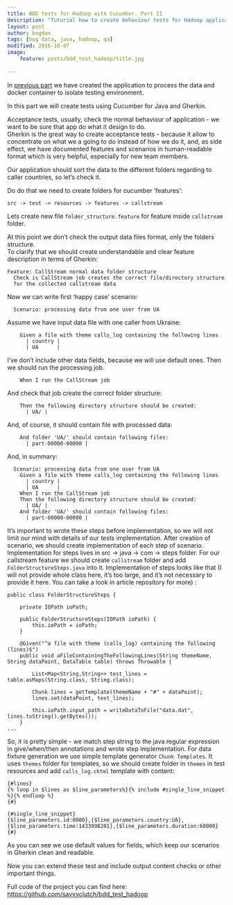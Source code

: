 ```yaml
---
title: BDD tests for Hadoop with Cucumber. Part II
description: "Tutorial how to create behaviour tests for Hadoop application with Cucumber. Part II: tests"
layout: post
author: bogdan
tags: [bog data, java, hadoop, qa]
modified: 2016-10-07
image:
    feature: posts/bdd_test_hadoop/title.jpg
    
---
```


In [previous part](http://www.savvyclutch.com/BDD-tests-for-Hadoop-with-Cucumber-part-I/) we have created the application to process the data and docker container to isolate testing environment.
   
In this part we will create tests using Cucumber for Java and Gherkin.

Acceptance tests, usually, check the normal behaviour of application - we want to be sure that app do what it design to do.  
Gherkin is the great way to create acceptance tests - because it allow to concentrate on what we a going to do instead of how we do it, 
and, as side effect, we have documented features and scenarios in human-readable format which is very helpful, especially for new team members.

<!-- more -->

Our application should sort the data to the different folders regarding to caller countries, so let’s check it. 

Do do that we need to create folders for cucumber ‘features’:

`src -> test -> resources -> features -> callstream`

Lets create new file `folder_structure.feature` for feature inside `callstream` folder.

At this point we don’t check the output data files format, only the folders structure.  
To clarify that we should create understandable and clear feature description in terms of Gherkin:

```
Feature: CallStream normal data folder structure
  Check is CallStream job creates the correct file/directory structure
  for the collected callstream data
```

Now we can write first ‘happy case’ scenario:

```
  Scenario: processing data from one user from UA
```

Assume we have input data file with one caller from Ukraine:

```
    Given a file with theme calls_log containing the following lines
      | country |
      | UA      |
```

I’ve don’t include other data fields, because we will use default ones. 
Then we should run the processing job. 

```
    When I run the CallStream job
```

And check that job create the correct folder structure:

```
    Then the following directory structure should be created:
      | UA/ |
```

And, of course, it should contain file with processed data:

```
    And folder 'UA/' should contain following files:
      | part-00000-00000 |
```

And, in summary:

```
  Scenario: processing data from one user from UA
    Given a file with theme calls_log containing the following lines
      | country |
      | UA      |
    When I run the CallStream job
    Then the following directory structure should be created:
      | UA/ |
    And folder 'UA/' should contain following files:
      | part-00000-00000 |
```

It’s important to wrote these steps before implementation, so we will not limit our mind with details of our tests implementation. 
After creation of scenario, we should create implementation of each step of scenario. Implementation for steps lives in src -> java -> com -> steps folder. For our callstream feature we should create `callstream` folder  and add `FolderStructureSteps.java` into it. Implementation of steps looks like that (I will not provide whole class here, it’s too large, and it’s not necessary to provide it here. You can take a look in article repository for more)  :

```
public class FolderStructureSteps {

    private IOPath ioPath;

    public FolderStructureSteps(IOPath ioPath) {
        this.ioPath = ioPath;
    }

    @Given("^a file with theme (calls_log) containing the following (lines)$")
    public void aFileContainingTheFollowingLines(String themeName, String dataPoint, DataTable table) throws Throwable {

        List<Map<String,String>> test_lines = table.asMaps(String.class, String.class);

        Chunk lines = getTemplate(themeName + "#" + dataPoint);
        lines.set(dataPoint, test_lines);

        this.ioPath.input_path = writeDataToFile("data.dat", lines.toString().getBytes());
    }
...
```

So, it is pretty simple - we match step string to the java regular expression in give/when/then annotations and wrote step implementation. For data fixture generation we use simple template generator  `Chunk Templates`. It uses `themes` folder for templates, so we should create folder in `themes` in test resources and add `calls_log.chtml` template with content:

```
{#lines}
{% loop in $lines as $line_parameters%}{% include #single_line_snippet %}{% endloop %}
{#}

{#single_line_snippet}
{$line_parameters.id:0000},{$line_parameters.country:UA},{$line_parameters.time:1433998201},{$line_parameters.duration:60000}
{#}
```

As you can see we use default values for fields, which keep our scenarios in Gherkin clean and readable.  

Now you can extend these test and include output content checks or other important things. 
 
Full code of the project you can find here: https://github.com/savvyclutch/bdd_test_hadoop



